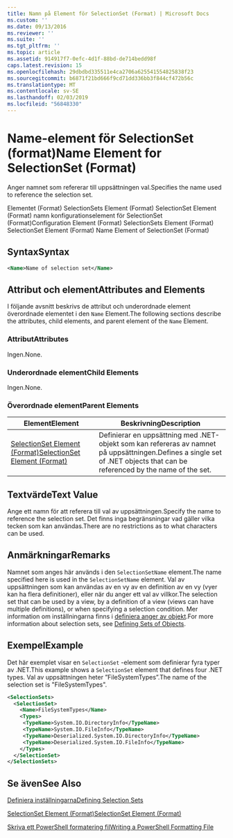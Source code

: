 ```yaml
---
title: Namn på Element för SelectionSet (Format) | Microsoft Docs
ms.custom: ''
ms.date: 09/13/2016
ms.reviewer: ''
ms.suite: ''
ms.tgt_pltfrm: ''
ms.topic: article
ms.assetid: 914917f7-0efc-4d1f-88bd-de714bedd98f
caps.latest.revision: 15
ms.openlocfilehash: 29dbdbd335511e4ca2706a625541554825838f23
ms.sourcegitcommit: b6871f21bd666f9cd71dd336bb3f844cf472b56c
ms.translationtype: MT
ms.contentlocale: sv-SE
ms.lasthandoff: 02/03/2019
ms.locfileid: "56848330"
---
```

# <a name="name-element-for-selectionset-format"></a><span data-ttu-id="b5ab1-102">Name-element för SelectionSet (format)</span><span class="sxs-lookup"><span data-stu-id="b5ab1-102">Name Element for SelectionSet (Format)</span></span>

<span data-ttu-id="b5ab1-103">Anger namnet som refererar till uppsättningen val.</span><span class="sxs-lookup"><span data-stu-id="b5ab1-103">Specifies the name used to reference the selection set.</span></span>

<span data-ttu-id="b5ab1-104">Elementet (Format) SelectionSets Element (Format) SelectionSet Element (Format) namn konfigurationselement för SelectionSet (Format)</span><span class="sxs-lookup"><span data-stu-id="b5ab1-104">Configuration Element (Format) SelectionSets Element (Format) SelectionSet Element (Format) Name Element of SelectionSet (Format)</span></span>

## <a name="syntax"></a><span data-ttu-id="b5ab1-105">Syntax</span><span class="sxs-lookup"><span data-stu-id="b5ab1-105">Syntax</span></span>

```xml
<Name>Name of selection set</Name>
```

## <a name="attributes-and-elements"></a><span data-ttu-id="b5ab1-106">Attribut och element</span><span class="sxs-lookup"><span data-stu-id="b5ab1-106">Attributes and Elements</span></span>

<span data-ttu-id="b5ab1-107">I följande avsnitt beskrivs de attribut och underordnade element överordnade elementet i den `Name` Element.</span><span class="sxs-lookup"><span data-stu-id="b5ab1-107">The following sections describe the attributes, child elements, and parent element of the `Name` Element.</span></span>

### <a name="attributes"></a><span data-ttu-id="b5ab1-108">Attribut</span><span class="sxs-lookup"><span data-stu-id="b5ab1-108">Attributes</span></span>

<span data-ttu-id="b5ab1-109">Ingen.</span><span class="sxs-lookup"><span data-stu-id="b5ab1-109">None.</span></span>

### <a name="child-elements"></a><span data-ttu-id="b5ab1-110">Underordnade element</span><span class="sxs-lookup"><span data-stu-id="b5ab1-110">Child Elements</span></span>

<span data-ttu-id="b5ab1-111">Ingen.</span><span class="sxs-lookup"><span data-stu-id="b5ab1-111">None.</span></span>

### <a name="parent-elements"></a><span data-ttu-id="b5ab1-112">Överordnade element</span><span class="sxs-lookup"><span data-stu-id="b5ab1-112">Parent Elements</span></span>

|<span data-ttu-id="b5ab1-113">Element</span><span class="sxs-lookup"><span data-stu-id="b5ab1-113">Element</span></span>|<span data-ttu-id="b5ab1-114">Beskrivning</span><span class="sxs-lookup"><span data-stu-id="b5ab1-114">Description</span></span>|
|-------------|-----------------|
|[<span data-ttu-id="b5ab1-115">SelectionSet Element (Format)</span><span class="sxs-lookup"><span data-stu-id="b5ab1-115">SelectionSet Element (Format)</span></span>](./selectionset-element-format.md)|<span data-ttu-id="b5ab1-116">Definierar en uppsättning med .NET-objekt som kan refereras av namnet på uppsättningen.</span><span class="sxs-lookup"><span data-stu-id="b5ab1-116">Defines a single set of .NET objects that can be referenced by the name of the set.</span></span>|

## <a name="text-value"></a><span data-ttu-id="b5ab1-117">Textvärde</span><span class="sxs-lookup"><span data-stu-id="b5ab1-117">Text Value</span></span>

<span data-ttu-id="b5ab1-118">Ange ett namn för att referera till val av uppsättningen.</span><span class="sxs-lookup"><span data-stu-id="b5ab1-118">Specify the name to reference the selection set.</span></span> <span data-ttu-id="b5ab1-119">Det finns inga begränsningar vad gäller vilka tecken som kan användas.</span><span class="sxs-lookup"><span data-stu-id="b5ab1-119">There are no restrictions as to what characters can be used.</span></span>

## <a name="remarks"></a><span data-ttu-id="b5ab1-120">Anmärkningar</span><span class="sxs-lookup"><span data-stu-id="b5ab1-120">Remarks</span></span>

<span data-ttu-id="b5ab1-121">Namnet som anges här används i den `SelectionSetName` element.</span><span class="sxs-lookup"><span data-stu-id="b5ab1-121">The name specified here is used in the `SelectionSetName` element.</span></span> <span data-ttu-id="b5ab1-122">Val av uppsättningen som kan användas av en vy av en definition av en vy (vyer kan ha flera definitioner), eller när du anger ett val av villkor.</span><span class="sxs-lookup"><span data-stu-id="b5ab1-122">The selection set that can be used by a view, by a definition of a view (views can have multiple definitions), or when specifying a selection condition.</span></span> <span data-ttu-id="b5ab1-123">Mer information om inställningarna finns i [definiera anger av objekt](./defining-selection-sets.md).</span><span class="sxs-lookup"><span data-stu-id="b5ab1-123">For more information about selection sets, see [Defining Sets of Objects](./defining-selection-sets.md).</span></span>

## <a name="example"></a><span data-ttu-id="b5ab1-124">Exempel</span><span class="sxs-lookup"><span data-stu-id="b5ab1-124">Example</span></span>

<span data-ttu-id="b5ab1-125">Det här exemplet visar en `SelectionSet` -element som definierar fyra typer av .NET.</span><span class="sxs-lookup"><span data-stu-id="b5ab1-125">This example shows a `SelectionSet` element that defines four .NET types.</span></span> <span data-ttu-id="b5ab1-126">Val av uppsättningen heter ”FileSystemTypes”.</span><span class="sxs-lookup"><span data-stu-id="b5ab1-126">The name of the selection set is "FileSystemTypes".</span></span>

```xml
<SelectionSets>
  <SelectionSet>
    <Name>FileSystemTypes</Name>
    <Types>
     <TypeName>System.IO.DirectoryInfo</TypeName>
     <TypeName>System.IO.FileInfo</TypeName>
     <TypeName>Deserialized.System.IO.DirectoryInfo</TypeName>
     <TypeName>Deserialized.System.IO.FileInfo</TypeName>
    </Types>
  </SelectionSet>
</SelectionSets>
```

## <a name="see-also"></a><span data-ttu-id="b5ab1-127">Se även</span><span class="sxs-lookup"><span data-stu-id="b5ab1-127">See Also</span></span>

[<span data-ttu-id="b5ab1-128">Definiera inställningarna</span><span class="sxs-lookup"><span data-stu-id="b5ab1-128">Defining Selection Sets</span></span>](./defining-selection-sets.md)

[<span data-ttu-id="b5ab1-129">SelectionSet Element (Format)</span><span class="sxs-lookup"><span data-stu-id="b5ab1-129">SelectionSet Element (Format)</span></span>](./selectionset-element-format.md)

[<span data-ttu-id="b5ab1-130">Skriva ett PowerShell formatering fil</span><span class="sxs-lookup"><span data-stu-id="b5ab1-130">Writing a PowerShell Formatting File</span></span>](./writing-a-powershell-formatting-file.md)
